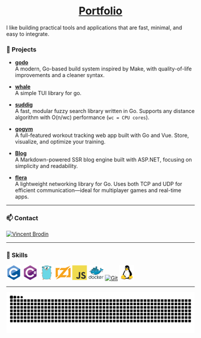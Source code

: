 <h1 align="center"><a href="https://vinbro.se">Portfolio</a></h1>

I like building practical tools and applications that are fast, minimal, and easy to integrate.

### 🚀 Projects

- [**godo**](https://github.com/VincentBrodin/godo)  
  A modern, Go-based build system inspired by Make, with quality-of-life improvements and a cleaner syntax.

- [**whale**](https://github.com/VincentBrodin/whale)  
  A simple TUI library for go.

- [**suddig**](https://github.com/VincentBrodin/suddig)  
  A fast, modular fuzzy search library written in Go. Supports any distance algorithm with O(n/wc) performance (`wc = CPU cores`).

- [**gogym**](https://github.com/VincentBrodin/gogym)  
  A full-featured workout tracking web app built with Go and Vue. Store, visualize, and optimize your training.

- [**Blog**](https://github.com/VincentBrodin/blog)  
  A Markdown-powered SSR blog engine built with ASP.NET, focusing on simplicity and readability.

- [**flera**](https://github.com/VincentBrodin/flera)  
  A lightweight networking library for Go. Uses both TCP and UDP for efficient communication—ideal for multiplayer games and real-time apps.

---

### 📫 Contact

<p align="left">
  <a href="https://linkedin.com/in/vincent-brodin-820051242" target="_blank">
    <img align="center" src="https://raw.githubusercontent.com/rahuldkjain/github-profile-readme-generator/master/src/images/icons/Social/linked-in-alt.svg" alt="Vincent Brodin" height="30" width="40" />
  </a>
</p>

---

### 🧰 Skills

<p align="left">
  <a href="https://www.cprogramming.com/" target="_blank"><img src="https://raw.githubusercontent.com/devicons/devicon/master/icons/c/c-original.svg" alt="C" width="40" height="40"/></a>
  <a href="https://www.w3schools.com/cs/" target="_blank"><img src="https://raw.githubusercontent.com/devicons/devicon/master/icons/csharp/csharp-original.svg" alt="C#" width="40" height="40"/></a>
  <a href="https://golang.org" target="_blank"><img src="https://raw.githubusercontent.com/devicons/devicon/master/icons/go/go-original.svg" alt="Go" width="40" height="40"/></a>
  <a href="https://ziglang.org/" target="_blank"><img src="https://raw.githubusercontent.com/devicons/devicon/master/icons/zig/zig-original.svg" alt="Zig" width="40" height="40"/></a>
  <a href="https://developer.mozilla.org/en-US/docs/Web/JavaScript" target="_blank"><img src="https://raw.githubusercontent.com/devicons/devicon/master/icons/javascript/javascript-original.svg" alt="JavaScript" width="40" height="40"/></a>
  <a href="https://www.docker.com/" target="_blank"><img src="https://raw.githubusercontent.com/devicons/devicon/master/icons/docker/docker-original-wordmark.svg" alt="Docker" width="40" height="40"/></a>
  <a href="https://git-scm.com/" target="_blank"><img src="https://www.vectorlogo.zone/logos/git-scm/git-scm-icon.svg" alt="Git" width="40" height="40"/></a>
  <a href="https://www.linux.org/" target="_blank"><img src="https://raw.githubusercontent.com/devicons/devicon/master/icons/linux/linux-original.svg" alt="Linux" width="40" height="40"/></a>
</p>

---

<p align="center">
  <img src="https://raw.githubusercontent.com/VincentBrodin/VincentBrodin/output/snake.svg" alt="Snake animation" />
</p>
